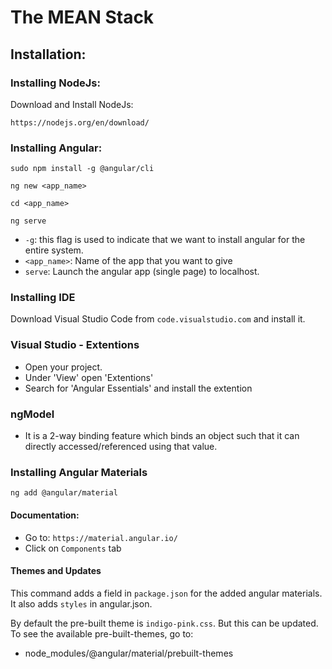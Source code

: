 # The MEAN Stack

## Installation:
### Installing NodeJs:
Download and Install NodeJs:
```
https://nodejs.org/en/download/
```

### Installing Angular:
```
sudo npm install -g @angular/cli

ng new <app_name>

cd <app_name>

ng serve
```
* ```-g```: this flag is used to indicate that we want to install angular for the entire system.
* ```<app_name>```: Name of the app that you want to give
* ```serve```: Launch the angular app (single page) to localhost. 

### Installing IDE

Download Visual Studio Code from ```code.visualstudio.com``` and install it. 

### Visual Studio - Extentions

* Open your project.
* Under 'View' open 'Extentions'
* Search for 'Angular Essentials' and install the extention

### ngModel
- It is a 2-way binding feature which binds an object such that it can directly accessed/referenced using that value.

### Installing Angular Materials

```ng add @angular/material```
#### Documentation: 
* Go to: ```https://material.angular.io/```
* Click on ```Components``` tab

#### Themes and Updates
This command adds a field in ```package.json``` for the added angular materials. It also adds ```styles``` in angular.json. 

By default the pre-built theme is ```indigo-pink.css```. But this can be updated.
To see the available pre-built-themes, go to:
* node_modules/@angular/material/prebuilt-themes


